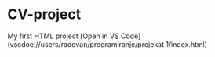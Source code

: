 # CV-project
My first HTML project
[Open in VS Code](vscdoe://users/radovan/programiranje/projekat 1/index.html)
